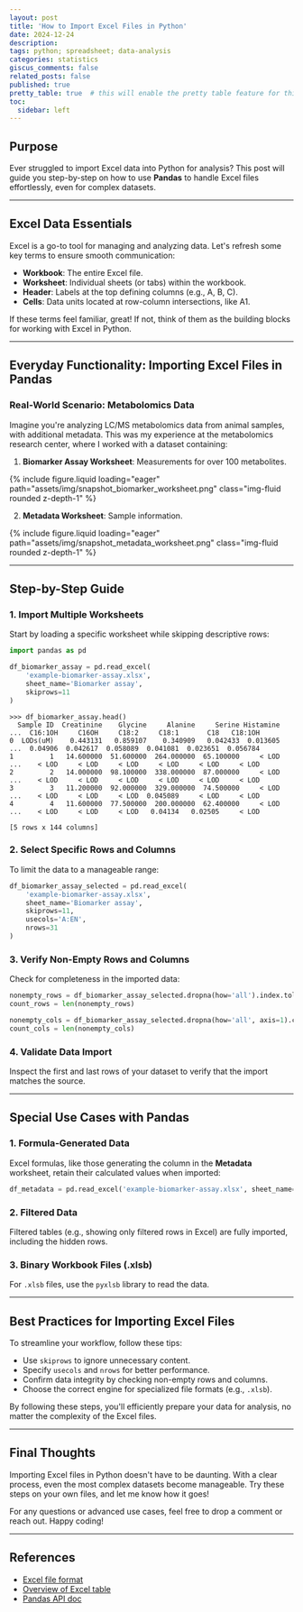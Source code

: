 ```yaml
---
layout: post
title: 'How to Import Excel Files in Python' 
date: 2024-12-24 
description: 
tags: python; spreadsheet; data-analysis 
categories: statistics
giscus_comments: false
related_posts: false
published: true
pretty_table: true  # this will enable the pretty table feature for this post. 
toc:
  sidebar: left
---
```


## Purpose
Ever struggled to import Excel data into Python for analysis? This post will guide you step-by-step on how to use **Pandas** to handle Excel files effortlessly, even for complex datasets.

---

## Excel Data Essentials
Excel is a go-to tool for managing and analyzing data. Let's refresh some key terms to ensure smooth communication:

- **Workbook**: The entire Excel file.
- **Worksheet**: Individual sheets (or tabs) within the workbook.
- **Header**: Labels at the top defining columns (e.g., A, B, C).
- **Cells**: Data units located at row-column intersections, like A1.

If these terms feel familiar, great! If not, think of them as the building blocks for working with Excel in Python.

---

## Everyday Functionality: Importing Excel Files in Pandas

### Real-World Scenario: Metabolomics Data
Imagine you're analyzing LC/MS metabolomics data from animal samples, with additional metadata. This was my experience at the metabolomics research center, where I worked with a dataset containing:

1. **Biomarker Assay Worksheet**: Measurements for over 100 metabolites.
<div class="col-sm mt-3 mt-md-0">
        {% include figure.liquid loading="eager" path="assets/img/snapshot_biomarker_worksheet.png" class="img-fluid rounded z-depth-1" %}
</div>

2. **Metadata Worksheet**: Sample information.
<div class="col-sm mt-3 mt-md-0">
        {% include figure.liquid loading="eager" path="assets/img/snapshot_metadata_worksheet.png" class="img-fluid rounded z-depth-1" %}
</div>

---

## Step-by-Step Guide

### 1. Import Multiple Worksheets
Start by loading a specific worksheet while skipping descriptive rows:
```python
import pandas as pd 

df_biomarker_assay = pd.read_excel(
    'example-biomarker-assay.xlsx',
    sheet_name='Biomarker assay',
    skiprows=11
)
```

```
>>> df_biomarker_assay.head()
  Sample ID  Creatinine    Glycine     Alanine     Serine Histamine  ...  C16:1OH     C16OH     C18:2     C18:1       C18   C18:1OH
0  LODs(uM)    0.443131   0.859107    0.340909   0.042433  0.013605  ...  0.04906  0.042617  0.058089  0.041081  0.023651  0.056784
1         1   14.600000  51.600000  264.000000  65.100000     < LOD  ...    < LOD     < LOD     < LOD     < LOD     < LOD     < LOD
2         2   14.000000  98.100000  338.000000  87.000000     < LOD  ...    < LOD     < LOD     < LOD     < LOD     < LOD     < LOD
3         3   11.200000  92.000000  329.000000  74.500000     < LOD  ...    < LOD     < LOD     < LOD  0.045089     < LOD     < LOD
4         4   11.600000  77.500000  200.000000  62.400000     < LOD  ...    < LOD     < LOD     < LOD   0.04134   0.02505     < LOD

[5 rows x 144 columns]
```

### 2. Select Specific Rows and Columns
To limit the data to a manageable range:
```python
df_biomarker_assay_selected = pd.read_excel(
    'example-biomarker-assay.xlsx',
    sheet_name='Biomarker assay',
    skiprows=11,
    usecols='A:EN',
    nrows=31
)
```

### 3. Verify Non-Empty Rows and Columns
Check for completeness in the imported data:
```python
nonempty_rows = df_biomarker_assay_selected.dropna(how='all').index.tolist()
count_rows = len(nonempty_rows)

nonempty_cols = df_biomarker_assay_selected.dropna(how='all', axis=1).columns.tolist()
count_cols = len(nonempty_cols)
```

### 4. Validate Data Import
Inspect the first and last rows of your dataset to verify that the import matches the source.

---

## Special Use Cases with Pandas

### 1. Formula-Generated Data
Excel formulas, like those generating the column in the **Metadata** worksheet, retain their calculated values when imported:
```python
df_metadata = pd.read_excel('example-biomarker-assay.xlsx', sheet_name='Metadata')
```

### 2. Filtered Data
Filtered tables (e.g., showing only filtered rows in Excel) are fully imported, including the hidden rows.

### 3. Binary Workbook Files (.xlsb)
For `.xlsb` files, use the `pyxlsb` library to read the data.

---

## Best Practices for Importing Excel Files
To streamline your workflow, follow these tips:
- Use `skiprows` to ignore unnecessary content.
- Specify `usecols` and `nrows` for better performance.
- Confirm data integrity by checking non-empty rows and columns.
- Choose the correct engine for specialized file formats (e.g., `.xlsb`).

By following these steps, you'll efficiently prepare your data for analysis, no matter the complexity of the Excel files.

---

## Final Thoughts
Importing Excel files in Python doesn't have to be daunting. With a clear process, even the most complex datasets become manageable. Try these steps on your own files, and let me know how it goes!

For any questions or advanced use cases, feel free to drop a comment or reach out. Happy coding! 

---

## References
- [Excel file format](https://support.microsoft.com/en-us/office/file-formats-that-are-supported-in-excel-0943ff2c-6014-4e8d-aaea-b83d51d46247)
- [Overview of Excel table](https://support.microsoft.com/en-us/office/overview-of-excel-tables-7ab0bb7d-3a9e-4b56-a3c9-6c94334e492c)
- [Pandas API doc](https://pandas.pydata.org/docs/reference/api/pandas.read_excel.html)